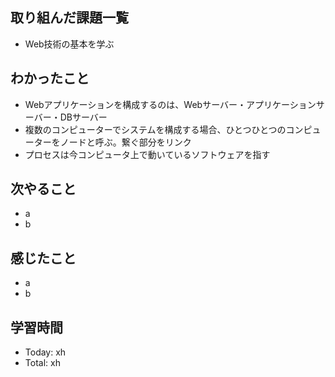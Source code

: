 ## 取り組んだ課題一覧
- Web技術の基本を学ぶ
## わかったこと
- Webアプリケーションを構成するのは、Webサーバー・アプリケーションサーバー・DBサーバー
- 複数のコンピューターでシステムを構成する場合、ひとつひとつのコンピューターをノードと呼ぶ。繋ぐ部分をリンク
- プロセスは今コンピュータ上で動いているソフトウェアを指す
## 次やること
- a
- b
## 感じたこと
- a
- b
## 学習時間
- Today: xh
- Total: xh

